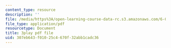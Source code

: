 ```yaml
---
content_type: resource
description: ''
file: /media/https%3A/open-learning-course-data-rc.s3.amazonaws.com/6-006-introduction-to-algorithms-fall-2011/307eb643f01025c4670f32abb1cadc36_4iXLnF3hExw.pdf
file_type: application/pdf
resourcetype: Document
title: 3play pdf file
uid: 307eb643-f010-25c4-670f-32abb1cadc36
---
```

